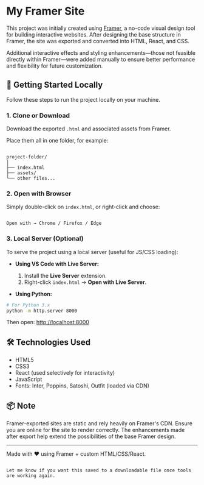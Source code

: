 # My Framer Site

This project was initially created using [Framer](https://same-course-801338.framer.app/), a no-code visual design tool for building interactive websites. After designing the base structure in Framer, the site was exported and converted into HTML, React, and CSS.

Additional interactive effects and styling enhancements—those not feasible directly within Framer—were added manually to ensure better performance and flexibility for future customization.

## 🚀 Getting Started Locally

Follow these steps to run the project locally on your machine.

### 1. Clone or Download

Download the exported `.html` and associated assets from Framer.

Place them all in one folder, for example:

```

project-folder/
│
├── index.html
├── assets/
└── other files...

```

### 2. Open with Browser

Simply double-click on `index.html`, or right-click and choose:

```

Open with → Chrome / Firefox / Edge

````

### 3. Local Server (Optional)

To serve the project using a local server (useful for JS/CSS loading):

- **Using VS Code with Live Server:**
  1. Install the **Live Server** extension.
  2. Right-click `index.html` → **Open with Live Server**.

- **Using Python:**

```bash
# For Python 3.x
python -m http.server 8000
````

Then open: [http://localhost:8000](http://localhost:8000)

## 🛠 Technologies Used

* HTML5
* CSS3
* React (used selectively for interactivity)
* JavaScript
* Fonts: Inter, Poppins, Satoshi, Outfit (loaded via CDN)

## 📦 Note

Framer-exported sites are static and rely heavily on Framer's CDN. Ensure you are online for the site to render correctly. The enhancements made after export help extend the possibilities of the base Framer design.

---

Made with ❤️ using Framer + custom HTML/CSS/React.

```

Let me know if you want this saved to a downloadable file once tools are working again.
```
